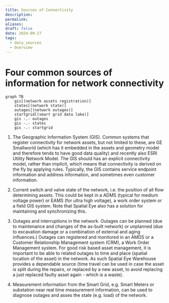 ```yaml
---
title: Sources of Connectivity
description: 
permalink: 
aliases: 
draft: false
date: 2024-09-27
tags:
  - data_sources
  - Overview
---
```

# Four common sources of information for network connectivity


```mermaid
graph TB
	gis[(network assets registration)]
    states[(network state)]
	outages[(network outages)]
	startgrid[(smart grid data lake)]
    gis -.- outages
    gis -.- states
    gis -.- startgrid
```

1. The Geographic Information System (GIS). Common systems that register connectivity for network assets, but not limited to these, are GE Smallworld (which has it embedded in the assets and geometry model and therefore tends to have good data quality) and recently also ESRI Utility Network Model. The GIS should has an explicit connectivity model, rather than implicit, which means that connectivity is derived on the fly by applying rules. Typically, the GIS contains service endpoint information and address information, and sometimes even customer information.

2. Current switch and valve state of the network, i.e. the position of all flow determining assets. This could be kept in a ADMS (typical for medium voltage power) or EAMS (for ultra high voltage), a work order system or a field GIS system. Note that Spatial Eye also has a solution for maintaining and synchronizing this.

3. Outages and interruptions in the network. Outages can be planned (due to maintenance and changes of the as-built network) or unplanned (due to excavation damage or a combination of external and aging influences.) Outages can registered and monitored in an AMDS or a Customer Relationship Management system (CRM), a Work Order Management system. For good risk based asset management, it is important to be able to related outages to time and place (spatial location of the asset) in the network. As such Spatial Eye Warehouse provides a dependable source (time travel can be used in case the asset is split during the repairs, or replaced by a new asset, to avoid replacing a just replaced faulty asset again - which is a waste).

4. Measurement information from the Smart Grid, e.g. Smart Meters or substation near real time measurement information, can be used to diagnose outages and asses the state (e.g. load) of the network.

